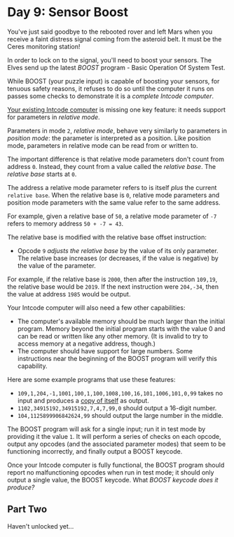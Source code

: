 # Day 9: Sensor Boost

You've just said goodbye to the rebooted rover and left Mars when you receive a
faint distress signal coming from the asteroid belt. It must be the Ceres
monitoring station!

In order to lock on to the signal, you'll need to boost your sensors. The Elves
send up the latest *BOOST* program - Basic Operation Of System Test.

While BOOST (your puzzle input) is capable of boosting your sensors, for
tenuous safety reasons, it refuses to do so until the computer it runs on
passes some checks to demonstrate it is a *complete Intcode computer*.

[Your existing Intcode computer][1] is missing one key feature: it needs
support for parameters in *relative mode*.

Parameters in mode `2`, *relative mode*, behave very similarly to parameters in
*position mode*: the parameter is interpreted as a position. Like position
mode, parameters in relative mode can be read from or written to.

The important difference is that relative mode parameters don't count from
address `0`. Instead, they count from a value called the *relative base*. The
*relative base* starts at `0`.

The address a relative mode parameter refers to is itself *plus* the current
`relative base`. When the relative base is `0`, relative mode parameters and
position mode parameters with the same value refer to the same address.

For example, given a relative base of `50`, a relative mode parameter of `-7`
refers to memory address `50 + -7 = 43`.

The relative base is modified with the relative base offset instruction:

* Opcode `9` *adjusts the relative base* by the value of its only parameter.
  The relative base increases (or decreases, if the value is negative) by the
  value of the parameter.

For example, if the relative base is `2000`, then after the instruction
`109,19`, the relative base would be `2019`. If the next instruction were
`204,-34`, then the value at address `1985` would be output.

Your Intcode computer will also need a few other capabilities:

* The computer's available memory should be much larger than the initial
  program. Memory beyond the initial program starts with the value 0 and can be
  read or written like any other memory. (It is invalid to try to access memory
  at a negative address, though.)
* The computer should have support for large numbers. Some instructions near
  the beginning of the BOOST program will verify this capability.

Here are some example programs that use these features:

* `109,1,204,-1,1001,100,1,100,1008,100,16,101,1006,101,0,99` takes no input and
  produces a [copy of itself][2] as output.
* `1102,34915192,34915192,7,4,7,99,0` should output a 16-digit number.
* `104,1125899906842624,99` should output the large number in the middle.

The BOOST program will ask for a single input; run it in test mode by providing
it the value `1`. It will perform a series of checks on each opcode, output any
opcodes (and the associated parameter modes) that seem to be functioning
incorrectly, and finally output a BOOST keycode.

Once your Intcode computer is fully functional, the BOOST program should report
no malfunctioning opcodes when run in test mode; it should only output a single
value, the BOOST keycode. What *BOOST keycode does it produce?*

## Part Two

Haven't unlocked yet...

[1]: ../day_05/README.md
[2]: https://en.wikipedia.org/wiki/Quine_(computing)
